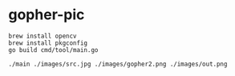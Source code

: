 # gopher-pic

``` 
brew install opencv
brew install pkgconfig
go build cmd/tool/main.go

./main ./images/src.jpg ./images/gopher2.png ./images/out.png
``` 
